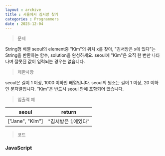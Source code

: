 ```yaml
---
layout : archive
title : 서울에서 김서방 찾기
categories : Programmers
date : 2023-12-04
---
```

> 문제<br>

String형 배열 seoul의 element중 "Kim"의 위치 x를 찾아, "김서방은 x에 있다"는 String을 반환하는 함수, solution을 완성하세요. seoul에 "Kim"은 오직 한 번만 나타나며 잘못된 값이 입력되는 경우는 없습니다.

> 제한사항<br>

seoul은 길이 1 이상, 1000 이하인 배열입니다.
seoul의 원소는 길이 1 이상, 20 이하인 문자열입니다.
"Kim"은 반드시 seoul 안에 포함되어 있습니다.

> 입출력 예<br>

|seoul|return|
|:--:|:--:|
|["Jane", "Kim"]|"김서방은 1에있다"|

> 코드

### JavaScript

<script src="https://gist.github.com/kwontaehoon/7a65ab5eeed45d2685c23d72f5e4cd3f.js"></script>